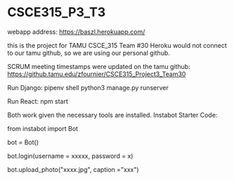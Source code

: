 # CSCE315_P3_T3
webapp address: https://baszl.herokuapp.com/

this is the project for TAMU CSCE_315 Team #30
Heroku would not connect to our tamu github, so we are using our personal github.

SCRUM meeting timestamps were updated on the tamu github: https://github.tamu.edu/zfournier/CSCE315_Project3_Team30

Run Django: pipenv shell
	    python3 manage.py runserver 

Run React: npm start


Both work given the necessary tools are installed.
Instabot Starter Code:

from instabot import Bot

bot = Bot()
 
bot.login(username = xxxxx,
          password = x)

bot.upload_photo("xxxx.jpg",
                 caption ="xxx")

